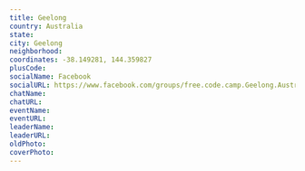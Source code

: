 ```yaml
---
title: Geelong
country: Australia
state: 
city: Geelong
neighborhood: 
coordinates: -38.149281, 144.359827
plusCode:
socialName: Facebook
socialURL: https://www.facebook.com/groups/free.code.camp.Geelong.Australia
chatName:
chatURL:
eventName:
eventURL:
leaderName:
leaderURL:
oldPhoto: 
coverPhoto:
---
```

